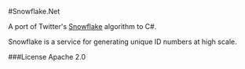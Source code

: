 #Snowflake.Net

A port of  Twitter's [Snowflake](https://github.com/twitter/snowflake)  algorithm to C#.

Snowflake is a service for generating unique ID numbers at high scale.

###License
Apache 2.0
